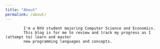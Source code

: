 ```yaml
---
title: "About"
permalink: /about/
---
```


            I'm a NYU student majoring Computer Science and Economics.
            This blog is for me to review and track my progress as I (attempt to) learn and master
            new programming languages and concepts.
